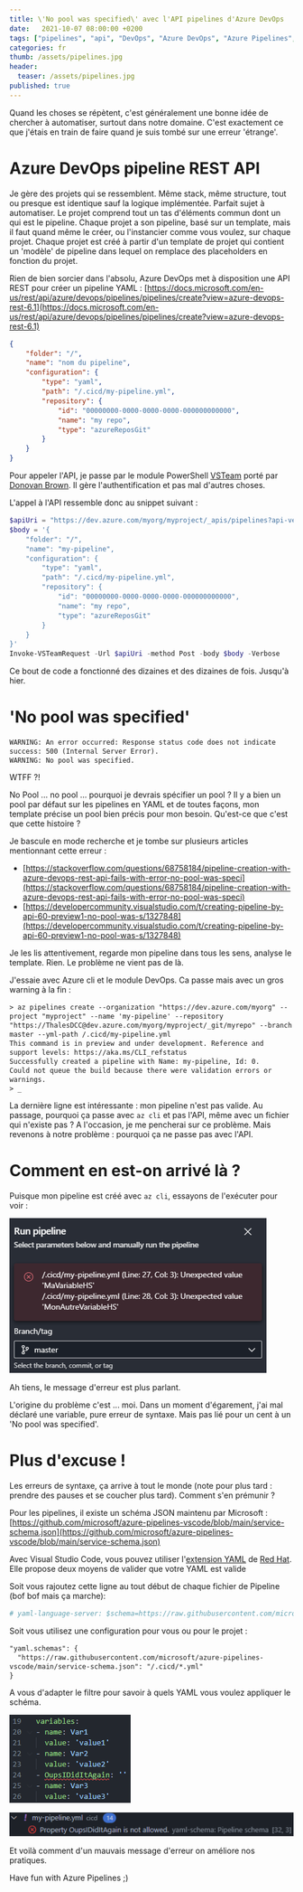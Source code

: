 ```yaml
---
title: \'No pool was specified\' avec l'API pipelines d'Azure DevOps
date:   2021-10-07 08:00:00 +0200
tags: ["pipelines", "api", "DevOps", "Azure DevOps", "Azure Pipelines", "yaml", "schema"]
categories: fr
thumb: /assets/pipelines.jpg
header:
  teaser: /assets/pipelines.jpg
published: true
---
```


Quand les choses se répètent, c'est généralement une bonne idée de chercher à automatiser, surtout dans notre domaine. C'est exactement ce que j'étais en train de faire quand je suis tombé sur une erreur 'étrange'.

# Azure DevOps pipeline REST API

Je gère des projets qui se ressemblent. Même stack, même structure, tout ou presque est identique sauf la logique implémentée. Parfait sujet à automatiser. Le projet comprend tout un tas d'éléments commun dont un qui est le pipeline. Chaque projet a son pipeline, basé sur un template, mais il faut quand même le créer, ou l'instancier comme vous voulez, sur chaque projet. Chaque projet est créé à partir d'un template de projet qui contient un 'modèle' de pipeline dans lequel on remplace des placeholders en fonction du projet.

Rien de bien sorcier dans l'absolu, Azure DevOps met à disposition une API REST pour créer un pipeline YAML : [https://docs.microsoft.com/en-us/rest/api/azure/devops/pipelines/pipelines/create?view=azure-devops-rest-6.1](https://docs.microsoft.com/en-us/rest/api/azure/devops/pipelines/pipelines/create?view=azure-devops-rest-6.1)

```json
{
    "folder": "/",
    "name": "nom du pipeline",
    "configuration": {
        "type": "yaml",
        "path": "/.cicd/my-pipeline.yml",
        "repository": {
            "id": "00000000-0000-0000-0000-000000000000",
            "name": "my repo",
            "type": "azureReposGit"
        }
    }
}
```

Pour appeler l'API, je passe par le module PowerShell [VSTeam](https://www.powershellgallery.com/packages/VSTeam/7.4.0) porté par [Donovan Brown](https://github.com/darquewarrior). Il gère l'authentification et pas mal d'autres choses.

L'appel à l'API ressemble donc au snippet suivant :

```powershell
$apiUri = "https://dev.azure.com/myorg/myproject/_apis/pipelines?api-version=6.1-preview.1"
$body = '{
    "folder": "/",
    "name": "my-pipeline",
    "configuration": {
        "type": "yaml",
        "path": "/.cicd/my-pipeline.yml",
        "repository": {
            "id": "00000000-0000-0000-0000-000000000000",
            "name": "my repo",
            "type": "azureReposGit"
        }
    }
}'
Invoke-VSTeamRequest -Url $apiUri -method Post -body $body -Verbose
```

Ce bout de code a fonctionné des dizaines et des dizaines de fois. Jusqu'à hier.

# \'No pool was specified\'

```
WARNING: An error occurred: Response status code does not indicate success: 500 (Internal Server Error).
WARNING: No pool was specified.
```

WTFF ?!

No Pool ... no pool ... pourquoi je devrais spécifier un pool ? Il y a bien un pool par défaut sur les pipelines en YAML et de toutes façons, mon template précise un pool bien précis pour mon besoin. Qu'est-ce que c'est que cette histoire ?

Je bascule en mode recherche et je tombe sur plusieurs articles mentionnant cette erreur :

- [https://stackoverflow.com/questions/68758184/pipeline-creation-with-azure-devops-rest-api-fails-with-error-no-pool-was-speci](https://stackoverflow.com/questions/68758184/pipeline-creation-with-azure-devops-rest-api-fails-with-error-no-pool-was-speci)
- [https://developercommunity.visualstudio.com/t/creating-pipeline-by-api-60-preview1-no-pool-was-s/1327848](https://developercommunity.visualstudio.com/t/creating-pipeline-by-api-60-preview1-no-pool-was-s/1327848)

Je les lis attentivement, regarde mon pipeline dans tous les sens, analyse le template. Rien. Le problème ne vient pas de là.

J'essaie avec Azure cli et le module DevOps. Ca passe mais avec un gros warning à la fin :

```
> az pipelines create --organization "https://dev.azure.com/myorg" --project "myproject" --name 'my-pipeline' --repository "https://ThalesDCC@dev.azure.com/myorg/myproject/_git/myrepo" --branch master --yml-path /.cicd/my-pipeline.yml
This command is in preview and under development. Reference and support levels: https://aka.ms/CLI_refstatus
Successfully created a pipeline with Name: my-pipeline, Id: 0.
Could not queue the build because there were validation errors or warnings.
> _
```

La dernière ligne est intéressante : mon pipeline n'est pas valide. Au passage, pourquoi ça passe avec ```az cli``` et pas l'API, même avec un fichier qui n'existe pas ? A l'occasion, je me pencherai sur ce problème. Mais revenons à notre problème : pourquoi ça ne passe pas avec l'API.

# Comment en est-on arrivé là ?

Puisque mon pipeline est créé avec ```az cli```, essayons de l'exécuter pour voir :

![Mais c'est bien sûr !](/assets/azdo-pipeline-restapi-error/run-error.png)

Ah tiens, le message d'erreur est plus parlant.

L'origine du problème c'est ... moi. Dans un moment d'égarement, j'ai mal déclaré une variable, pure erreur de syntaxe. Mais pas lié pour un cent à un 'No pool was specified'.

# Plus d'excuse !

Les erreurs de syntaxe, ça arrive à tout le monde (note pour plus tard : prendre des pauses et se coucher plus tard). Comment s'en prémunir ?

Pour les pipelines, il existe un schéma JSON maintenu par Microsoft : [https://github.com/microsoft/azure-pipelines-vscode/blob/main/service-schema.json](https://github.com/microsoft/azure-pipelines-vscode/blob/main/service-schema.json)

Avec Visual Studio Code, vous pouvez utiliser l'[extension YAML](https://marketplace.visualstudio.com/items?itemName=redhat.vscode-yaml) de [Red Hat](https://marketplace.visualstudio.com/publishers/redhat). Elle propose deux moyens de valider que votre YAML est valide

Soit vous rajoutez cette ligne au tout début de chaque fichier de Pipeline (bof bof mais ça marche):

```yaml
# yaml-language-server: $schema=https://raw.githubusercontent.com/microsoft/azure-pipelines-vscode/main/service-schema.json
```

Soit vous utilisez une configuration pour vous ou pour le projet :

```
"yaml.schemas": {
  "https://raw.githubusercontent.com/microsoft/azure-pipelines-vscode/main/service-schema.json": "/.cicd/*.yml"
}
```

A vous d'adapter le filtre pour savoir à quels YAML vous voulez appliquer le schéma.

![Pour tester](/assets/azdo-pipeline-restapi-error/validation-test.png)

![Et ça marche !](/assets/azdo-pipeline-restapi-error/validation-error.png)

Et voilà comment d'un mauvais message d'erreur on améliore nos pratiques.

Have fun with Azure Pipelines ;)